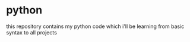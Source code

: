 # python
this repository contains my python code which i'll be learning from basic syntax to all projects
